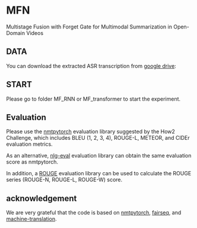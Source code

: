 # MFN
Multistage Fusion with Forget Gate for Multimodal Summarization in Open-Domain Videos
## DATA
You can download the extracted ASR transcription from [google drive](https://drive.google.com/drive/folders/1A2jWqVbr-q_6UK7VBWTsn9fi_JpLX1PY?usp=sharing):
## START
Please go to folder MF_RNN or MF_transformer to start the experiment.

## Evaluation
Please use the [nmtpytorch](https://github.com/srvk/how2-dataset) evaluation library suggested by the How2 Challenge, which includes BLEU (1, 2, 3, 4), ROUGE-L, METEOR, and CIDEr evaluation metrics. 

As an alternative, [nlg-eval](https://github.com/Maluuba/nlg-eval) evaluation library can obtain the same evaluation score as nmtpytorch.

In addition, a [ROUGE](https://github.com/neural-dialogue-metrics/rouge) evaluation library can be used to calculate the ROUGE series (ROUGE-N, ROUGE-L, ROUGE-W) score.

## acknowledgement
We are very grateful that the code is based on [nmtpytorch](https://github.com/srvk/how2-dataset), [fairseq](https://github.com/pytorch/fairseq), and [machine-translation](https://github.com/tangbinh/machine-translation).
